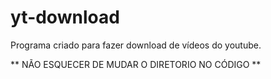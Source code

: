 # yt-download
Programa criado para fazer download de vídeos do youtube.

** NÃO ESQUECER DE MUDAR O DIRETORIO NO CÓDIGO **
